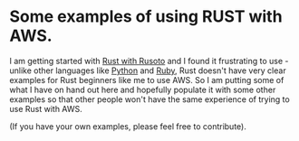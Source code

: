 # Some examples of using RUST with AWS.

I am getting started with [Rust with Rusoto](https://www.rusoto.org/) and I found it frustrating to use - unlike other languages like [Python](https://boto3.amazonaws.com/v1/documentation/api/latest/index.html) and [Ruby](https://aws.amazon.com/sdk-for-ruby/), Rust doesn't have very clear examples for Rust beginners like me to use AWS. So I am putting some of what I have on hand out here and hopefully populate it with some other examples so that other people won't have the same experience of trying to use Rust with AWS.

(If you have your own examples, please feel free to contribute).
